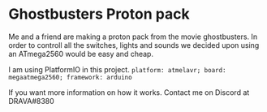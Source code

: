 # Ghostbusters Proton pack
Me and a friend are making a proton pack from the movie ghostbusters.
In order to controll all the switches, lights and sounds we decided upon using an ATmega2560 would be easy and cheap. 

I am using PlatformIO in this project.
`platform: atmelavr; board: megaatmega2560; framework: arduino`

If you want more information on how it works. Contact me on Discord at DRAVA#8380
